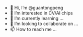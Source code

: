- 👋 Hi, I’m @guantongpeng
- 👀 I’m interested in CV/AI chips
- 🌱 I’m currently learning ...
- 💞️ I’m looking to collaborate on ...
- 📫 How to reach me ...

<!---
guantongpeng/guantongpeng is a ✨ special ✨ repository because its `README.md` (this file) appears on your GitHub profile.
You can click the Preview link to take a look at your changes.
--->
